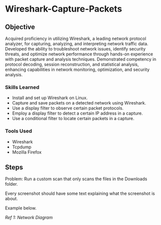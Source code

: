 # Wireshark-Capture-Packets

## Objective

Acquired proficiency in utilizing Wireshark, a leading network protocol analyzer, for capturing, analyzing, and interpreting network traffic data. Developed the ability to troubleshoot network issues, identify security threats, and optimize network performance through hands-on experience with packet capture and analysis techniques. Demonstrated competency in protocol decoding, session reconstruction, and statistical analysis, enhancing capabilities in network monitoring, optimization, and security analysis.


### Skills Learned

- Install and set up Wireshark on Linux.
- Capture and save packets on a detected network using Wireshark.
- Use a display filter to observe certain packet protocols.
- Employ a display filter to detect a certain IP address in a capture.
- Use a conditional filter to locate certain packets in a capture.

### Tools Used

- Wireshark
- Tcpdump
- Mozilla Firefox

## Steps
Problem: Run a custom scan that only scans the files in the Downloads folder.



Every screenshot should have some text explaining what the screenshot is about.

Example below.

*Ref 1: Network Diagram*
